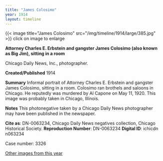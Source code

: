 ```yaml
---
title: "James Colosimo"
year: 1914
layout: timeline
---
```


{{< image title="James Colosimo" src="/img/timeline/1914/large/385.jpg" >}}
click on image to enlarge

__**Attorney Charles E. Erbstein and gangster James Colosimo (also known as Big Jim), sitting in a room**__

Chicago Daily News, Inc., photographer.

**Created/Published**
1914

**Summary**
Informal portrait of Attorney Charles E. Erbstein and gangster James Colosimo, sitting in a room. Colosimo ran brothels and saloons in Chicago. He reputedly was murdered by Al Capone on May 11, 1920. This image was probably taken in Chicago, Illinois. 

**Notes**
This photonegative taken by a Chicago Daily News photographer may have been published in the newspaper.

__Cite as__: DN-0063234, Chicago Daily News negatives collection, Chicago Historical Society.
__Reproduction Number__: DN-0063234
__Digital ID__: ichicdn n063234

Case number: 3326

[Other images from this year](/historical/timeline/1914)